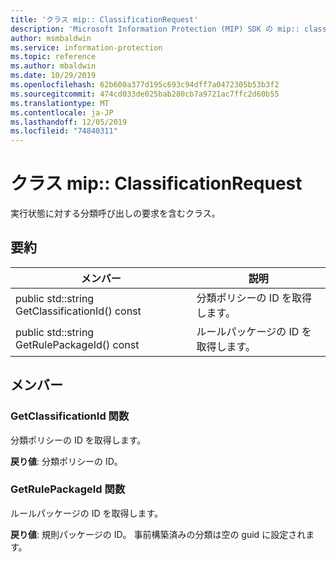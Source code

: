 ```yaml
---
title: 'クラス mip:: ClassificationRequest'
description: 'Microsoft Information Protection (MIP) SDK の mip:: classificationrequest クラスについて説明します。'
author: msmbaldwin
ms.service: information-protection
ms.topic: reference
ms.author: mbaldwin
ms.date: 10/29/2019
ms.openlocfilehash: 62b600a377d195c693c94dff7a0472305b53b3f2
ms.sourcegitcommit: 474cd033de025bab280cb7a9721ac7ffc2d60b55
ms.translationtype: MT
ms.contentlocale: ja-JP
ms.lasthandoff: 12/05/2019
ms.locfileid: "74840311"
---
```

# <a name="class-mipclassificationrequest"></a>クラス mip:: ClassificationRequest 
実行状態に対する分類呼び出しの要求を含むクラス。
  
## <a name="summary"></a>要約
 メンバー                        | 説明                                
--------------------------------|---------------------------------------------
public std::string GetClassificationId() const  |  分類ポリシーの ID を取得します。
public std::string GetRulePackageId() const  |  ルールパッケージの ID を取得します。
  
## <a name="members"></a>メンバー
  
### <a name="getclassificationid-function"></a>GetClassificationId 関数
分類ポリシーの ID を取得します。

  
**戻り値**: 分類ポリシーの ID。
  
### <a name="getrulepackageid-function"></a>GetRulePackageId 関数
ルールパッケージの ID を取得します。

  
**戻り値**: 規則パッケージの ID。 事前構築済みの分類は空の guid に設定されます。